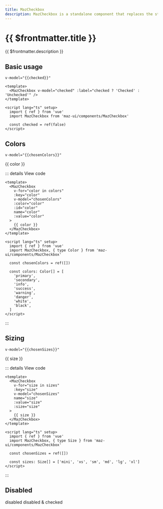```yaml
---
title: MazCheckbox
description: MazCheckbox is a standalone component that replaces the standard html input checkbox. Color options are available.
---
```


# {{ $frontmatter.title }}

{{ $frontmatter.description }}

<!--@include: ./../.vitepress/mixins/getting-started.md-->

## Basic usage

```v-model="{{checked}}"```

<MazCheckbox v-model="checked" :label="checked ? 'Checked' : 'Unchecked'" />

```vue
<template>
  <MazCheckbox v-model="checked" :label="checked ? 'Checked' : 'Unchecked'" />
</template>

<script lang="ts" setup>
  import { ref } from 'vue'
  import MazCheckbox from 'maz-ui/components/MazCheckbox'

  const checked = ref(false)
</script>
```

## Colors

```v-model="{{chosenColors}}"```

<div class="maz-flex maz-flex-col maz-gap-2">
  <MazCheckbox
    v-for="color in colors"
    :key="color"
    v-model="chosenColors"
    :color="color"
    :id="color"
    :name="color"
    :value="color"
  >
    {{ color }}
  </MazCheckbox>
</div>

::: details View code

```vue
<template>
  <MazCheckbox
    v-for="color in colors"
    :key="color"
    v-model="chosenColors"
    :color="color"
    :id="color"
    name="color"
    :value="color"
  >
    {{ color }}
  </MazCheckbox>
</template>

<script lang="ts" setup>
  import { ref } from 'vue'
  import MazCheckbox, { type Color } from 'maz-ui/components/MazCheckbox'

  const chosenColors = ref([])

  const colors: Color[] = [
    'primary',
    'secondary',
    'info',
    'success',
    'warning',
    'danger',
    'white',
    'black',
  ]
</script>
```

:::

## Sizing

```v-model="{{chosenSizes}}"```

<div class="maz-flex maz-flex-col maz-gap-2">
  <MazCheckbox
    v-for="size in sizes"
    :key="size"
    v-model="chosenSizes"
    name="size"
    :value="size"
    :size="size"
  >
    {{ size }}
  </MazCheckbox>
</div>

::: details View code

```vue
<template>
  <MazCheckbox
    v-for="size in sizes"
    :key="size"
    v-model="chosenSizes"
    name="size"
    :value="size"
    :size="size"
  >
    {{ size }}
  </MazCheckbox>
</template>

<script lang="ts" setup>
  import { ref } from 'vue'
  import MazCheckbox, { type Size } from 'maz-ui/components/MazCheckbox'

  const chosenSizes = ref([])

  const sizes: Size[] = ['mini', 'xs', 'sm', 'md', 'lg', 'xl']
</script>
```

:::

## Disabled

<div class="maz-flex maz-flex-col maz-gap-2">
  <MazCheckbox :model-value="false" disabled name="disabled">
    disabled
  </MazCheckbox>

  <MazCheckbox :model-value="true" disabled name="disabled">
    disabled & checked
  </MazCheckbox>
</div>

<script lang="ts" setup>
  import { ref } from 'vue'
  import { type Color, type Size } from 'maz-ui/components/MazCheckbox'

  const checked = ref(false)
  const chosenColors = ref([])
  const chosenSizes = ref([])

  const colors: Color[] = [
    'primary',
    'secondary',
    'info',
    'success',
    'warning',
    'danger',
    'white',
    'black',
  ]

  const sizes: Size[] = ['mini', 'xs', 'sm', 'md', 'lg', 'xl']
</script>

<!--@include: ./../.vitepress/generated-docs/maz-checkbox.doc.md-->
